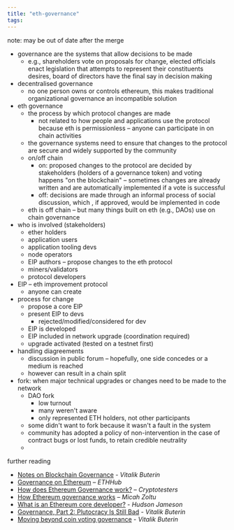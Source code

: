 ```yaml
---
title: "eth-governance"
tags: 
---
```


note: may be out of date after the merge

- governance are the systems that allow decisions to be made
	- e.g., shareholders vote on proposals for change, elected officials enact legislation that attempts to represent their constituents desires, board of directors have the final say in decision making
- decentralised governance
	- no one person owns or controls ethereum, this makes traditional organizational governance an incompatible solution
- eth governance
	- the process by which protocol changes are made
		- not related to how people and applications use the protocol because eth is permissionless – anyone can participate in on chain activities
	- the governance systems need to ensure that changes to the protocol are secure and widely supported by the community
	- on/off chain
		- on: proposed changes to the protocol are decided by stakeholders (holders of a governance token) and voting happens "on the blockchain" – sometimes changes are already written and are automatically implemented if a vote is successful
		- off: decisions are made through an informal process of social discussion, which , if approved, would be implemented in code
	- eth is off chain – but many things built on eth (e.g., DAOs) use on chain governance
- who is involved (stakeholders)
	- ether holders
	- application users
	- application tooling devs
	- node operators
	- EIP authors – propose changes to the eth protocol
	- miners/validators
	- protocol developers
- EIP – eth improvement protocol
	- anyone can create
- process for change
	- propose a core EIP
	- present EIP to devs
		- rejected/modified/considered for dev
	- EIP is developed
	- EIP included in network upgrade (coordination required)
	- upgrade activated (tested on a testnet first)
- handling diagreements
	- discussion in public forum – hopefully, one side concedes or a medium is reached
	- however can result in a chain split
- fork: when major technical upgrades or changes need to be made to the network
	-  DAO fork
		-  low turnout
		-  many weren't aware
		-  only represented ETH holders, not other participants
	-  some didn't want to fork because it wasn't a fault in the system
	-  community has adopted a policy of non-intervention in the case of contract bugs or lost funds, to retain credible neutrality
	-  

further reading
-   [Notes on Blockchain Governance](https://vitalik.ca/general/2017/12/17/voting.html) - _Vitalik Buterin_
-   [Governance on Ethereum](https://docs.ethhub.io/ethereum-basics/governance/) – _ETHHub_
-   [How does Ethereum Governance work?](https://cryptotesters.com/blog/ethereum-governance) – _Cryptotesters_
-   [How Ethereum governance works](https://medium.com/coinmonks/how-ethereum-governance-works-71856426b63a) – _Micah Zoltu_
-   [What is an Ethereum core developer?](https://hudsonjameson.com/2020-06-22-what-is-an-ethereum-core-developer/) - _Hudson Jameson_
-   [Governance, Part 2: Plutocracy Is Still Bad](https://vitalik.ca/general/2018/03/28/plutocracy.html) - _Vitalik Buterin_
-   [Moving beyond coin voting governance](https://vitalik.ca/general/2021/08/16/voting3.html) - _Vitalik Buterin_
